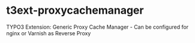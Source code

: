 t3ext-proxycachemanager
=======================

TYPO3 Extension: Generic Proxy Cache Manager - Can be configured for nginx or Varnish as Reverse Proxy
